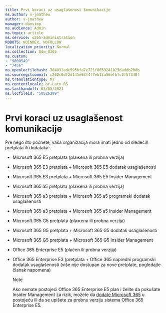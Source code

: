 ```yaml
---
title: Prvi koraci uz usaglašenost komunikacije
ms.author: v-jmathew
author: v-jmathew
manager: dansimp
ms.audience: Admin
ms.topic: article
ms.service: o365-administration
ROBOTS: NOINDEX, NOFOLLOW
localization_priority: Normal
ms.collection: Adm_O365
ms.custom:
- "9000549"
- "7456"
ms.openlocfilehash: 704091ede595bfa7e721f8059241825daddb20db
ms.sourcegitcommit: c202c0df2d141e63f4f7eb13a56efbfc2f57348f
ms.translationtype: MT
ms.contentlocale: sr-Latn-RS
ms.lasthandoff: 03/05/2021
ms.locfileid: "50526299"
---
```

# <a name="get-started-with-communication-compliance"></a>Prvi koraci uz usaglašenost komunikacije

Pre nego što počnete, vaša organizacija mora imati jednu od sledećih pretplata ili dodataka:

* Microsoft 365 E5 pretplata (plaжena ili probna verzija)
* Microsoft 365 E3 pretplata + Microsoft 365 E5 dodatak usaglašenosti
* Microsoft 365 E3 pretplata + Microsoft 365 E5 Insider Management
* Microsoft 365 a5 pretplata (plaжena ili probna verzija)
* Microsoft 365 a3 pretplata + Microsoft 365 a5 programski dodatak usaglašenosti
* Microsoft 365 a3 pretplata + Microsoft 365 a5 Insider Management
* Microsoft 365 G5 pretplata (plaжena ili probna verzija)
* Microsoft 365 G5 pretplata + Microsoft 365 G5 dodatak usaglašenosti
* Microsoft 365 G5 pretplata + Microsoft 365 G5 Insider Management
* Office 365 Enterprise E5 (plaćen ili probna verzija)
* Office 365 Enterprise E3 (pretplata + Office 365 napredni programski dodatak usaglašenosti (više nije dostupan za nove pretplate, pogledajte članak napomena)

    > [!NOTE]
    > Ako nemate postojeći Office 365 Enterprise E5 plan i želite da pokušate Insider Management za rizik, možete da [dodate Microsoft 365](https://go.microsoft.com/fwlink/?linkid=2130508) u postojeću ili da se upišete za probnu verziju sistema Office 365 Enterprise E5.
